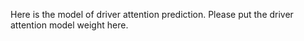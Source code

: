 Here is the model of driver attention  prediction.
Please put the driver attention model weight here.
